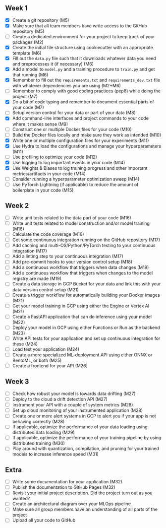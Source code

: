 ## Week 1
- [x] Create a git repository (M5)
- [x] Make sure that all team members have write access to the GitHub repository (M5)
- [ ] Create a dedicated environment for your project to keep track of your packages (M2)
- [x] Create the initial file structure using cookiecutter with an appropriate template (M6)
- [x] Fill out the `data.py` file such that it downloads whatever data you need and preprocesses it (if necessary) (M6)
- [x] Add a model to `model.py` and a training procedure to `train.py` and get that running (M6)
- [x] Remember to fill out the `requirements.txt` and `requirements_dev.txt` file with whatever dependencies you are using (M2+M6)
- [ ] Remember to comply with good coding practices (pep8) while doing the project (M7)
- [x] Do a bit of code typing and remember to document essential parts of your code (M7)
- [ ] Setup version control for your data or part of your data (M8)
- [x] Add command-line interfaces and project commands to your code where it makes sense (M9)
- [ ] Construct one or multiple Docker files for your code (M10)
- [ ] Build the Docker files locally and make sure they work as intended (M10)
- [x] Write one or multiple configuration files for your experiments (M11)
- [x] Use Hydra to load the configurations and manage your hyperparameters (M11)
- [ ] Use profiling to optimize your code (M12)
- [x] Use logging to log important events in your code (M14)
- [x] Use Weights & Biases to log training progress and other important metrics/artifacts in your code (M14)
- [ ] Consider running a hyperparameter optimization sweep (M14)
- [ ] Use PyTorch Lightning (if applicable) to reduce the amount of boilerplate in your code (M15)

## Week 2
- [ ] Write unit tests related to the data part of your code (M16)
- [ ] Write unit tests related to model construction and/or model training (M16)
- [ ] Calculate the code coverage (M16)
- [ ] Get some continuous integration running on the GitHub repository (M17)
- [ ] Add caching and multi-OS/Python/PyTorch testing to your continuous integration (M17)
- [ ] Add a linting step to your continuous integration (M17)
- [ ] Add pre-commit hooks to your version control setup (M18)
- [ ] Add a continuous workflow that triggers when data changes (M19)
- [ ] Add a continuous workflow that triggers when changes to the model registry are made (M19)
- [ ] Create a data storage in GCP Bucket for your data and link this with your data version control setup (M21)
- [ ] Create a trigger workflow for automatically building your Docker images (M21)
- [ ] Get your model training in GCP using either the Engine or Vertex AI (M21)
- [ ] Create a FastAPI application that can do inference using your model (M22)
- [ ] Deploy your model in GCP using either Functions or Run as the backend (M23)
- [ ] Write API tests for your application and set up continuous integration for these (M24)
- [ ] Load test your application (M24)
- [ ] Create a more specialized ML-deployment API using either ONNX or BentoML, or both (M25)
- [ ] Create a frontend for your API (M26)

## Week 3
- [ ] Check how robust your model is towards data drifting (M27)
- [ ] Deploy to the cloud a drift detection API (M27)
- [ ] Instrument your API with a couple of system metrics (M28)
- [ ] Set up cloud monitoring of your instrumented application (M28)
- [ ] Create one or more alert systems in GCP to alert you if your app is not behaving correctly (M28)
- [ ] If applicable, optimize the performance of your data loading using distributed data loading (M29)
- [ ] If applicable, optimize the performance of your training pipeline by using distributed training (M30)
- [ ] Play around with quantization, compilation, and pruning for your trained models to increase inference speed (M31)

## Extra
- [ ] Write some documentation for your application (M32)
- [ ] Publish the documentation to GitHub Pages (M32)
- [ ] Revisit your initial project description. Did the project turn out as you wanted?
- [ ] Create an architectural diagram over your MLOps pipeline
- [ ] Make sure all group members have an understanding of all parts of the project
- [ ] Upload all your code to GitHub
